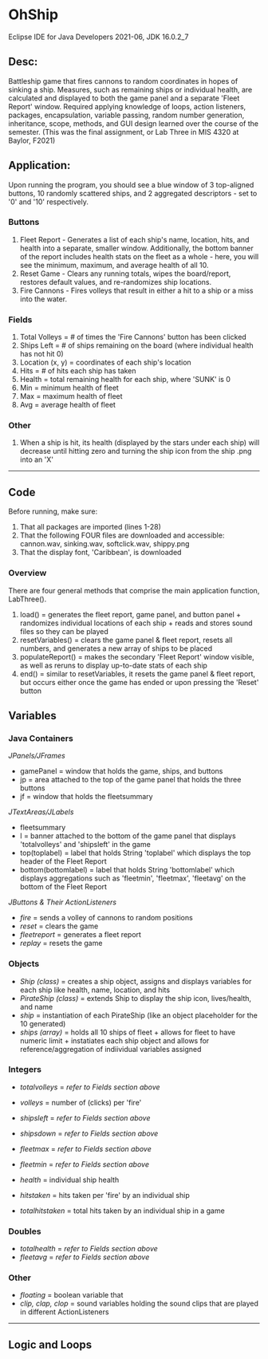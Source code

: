 # OhShip

Eclipse IDE for Java Developers 2021-06, JDK 16.0.2_7


## Desc: 
Battleship game that fires cannons to random coordinates in hopes of sinking a ship. Measures, such as remaining ships or individual health, are calculated and displayed to both the game panel and a separate 'Fleet Report' window. Required applying knowledge of loops, action listeners, packages, encapsulation, variable passing, random number generation, inheritance, scope, methods, and GUI design learned over the course of the semester.
(This was the final assignment, or Lab Three in MIS 4320 at Baylor, F2021)


## Application:

Upon running the program, you should see a blue window of 3 top-aligned buttons, 10 randomly scattered ships, and 2 aggregated descriptors - set to '0' and '10' respectively.


### Buttons
1. Fleet Report - Generates a list of each ship's name, location, hits, and health into a separate, smaller window. Additionally, the bottom banner of the report includes health stats on the fleet as a whole - here, you will see the minimum, maximum, and average health of all 10. 
2. Reset Game - Clears any running totals, wipes the board/report, restores default values, and re-randomizes ship locations. 
3. Fire Cannons - Fires volleys that result in either a hit to a ship or a miss into the water. 

### Fields
1. Total Volleys = # of times the 'Fire Cannons' button has been clicked 
2. Ships Left = # of ships remaining on the board (where individual health has not hit 0)
3. Location (x, y) = coordinates of each ship's location 
4. Hits = # of hits each ship has taken 
5. Health = total remaining health for each ship, where 'SUNK' is 0
6. Min = minimum health of fleet
7. Max = maximum health of fleet
8. Avg = average health of fleet

### Other
1. When a ship is hit, its health (displayed by the stars under each ship) will decrease until hitting zero and turning the ship icon from the ship .png into an 'X' 

***

## Code
Before running, make sure: 
1. That all packages are imported (lines 1-28)
2. That the following FOUR files are downloaded and accessible: cannon.wav, sinking.wav, softclick.wav, shippy.png
3. That the display font, 'Caribbean', is downloaded


### Overview
There are four general methods that comprise the main application function, LabThree(). 
1. load() = generates the fleet report, game panel, and button panel + randomizes individual locations of each ship + reads and stores sound files so they can be played
2. resetVariables() = clears the game panel & fleet report, resets all numbers, and generates a new array of ships to be placed 
3. populateReport() = makes the secondary 'Fleet Report' window visible, as well as reruns to display up-to-date stats of each ship 
4. end() = similar to resetVariables, it resets the game panel & fleet report, but occurs either once the game has ended or upon pressing the 'Reset' button 


## Variables 

### Java Containers 
_JPanels/JFrames_
- gamePanel = window that holds the game, ships, and buttons
- jp = area attached to the top of the game panel that holds the three buttons 
- jf = window that holds the fleetsummary 

_JTextAreas/JLabels_
- fleetsummary 
- l = banner attached to the bottom of the game panel that displays 'totalvolleys' and 'shipsleft' in the game 
- top(toplabel) = label that holds String 'toplabel' which displays the top header of the Fleet Report 
- bottom(bottomlabel) = label that holds String 'bottomlabel' which displays aggregations such as 'fleetmin', 'fleetmax', 'fleetavg' on the bottom of the Fleet Report

_JButtons & Their ActionListeners_
- _fire_ = sends a volley of cannons to random positions 
- _reset_ = clears the game
- _fleetreport_ = generates a fleet report 
- _replay_ = resets the game 

### Objects 
- _Ship (class)_ = creates a ship object, assigns and displays variables for each ship like health, name, location, and hits
- _PirateShip (class)_ = extends Ship to display the ship icon, lives/health, and name 
- _ship_ = instantiation of each PirateShip (like an object placeholder for the 10 generated) 
- _ships (array)_ = holds all 10 ships of fleet + allows for fleet to have numeric limit + instatiates each ship object and allows for reference/aggregation of indiividual variables assigned 

### Integers
- _totalvolleys_ = _refer to Fields section above_ 
- _volleys_ = number of (clicks) per 'fire' 
- _shipsleft_ = _refer to Fields section above_ 
- _shipsdown_ = _refer to Fields section above_ 
- _fleetmax_ = _refer to Fields section above_ 
- _fleetmin_ = _refer to Fields section above_ 

- _health_ = individual ship health
- _hitstaken_ = hits taken per 'fire' by an individual ship 
- _totalhitstaken_ = total hits taken by an individual ship in a game 

### Doubles
- _totalhealth_ = _refer to Fields section above_ 
- _fleetavg_ = _refer to Fields section above_ 

### Other
- _floating_ = boolean variable that 
- _clip, clap, clop_ = sound variables holding the sound clips that are played in different ActionListeners

***

## Logic and Loops





